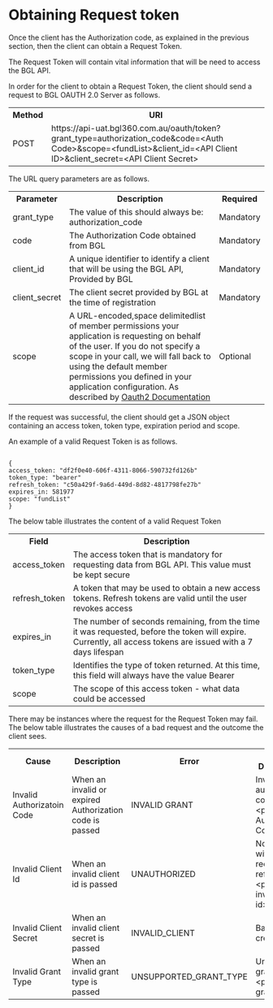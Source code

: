# Obtaining Request token

Once the client has the Authorization code, as explained in the previous section, then the client can obtain a Request Token.

The Request Token will contain vital information that will be need to access the BGL API.

In order for the client to obtain a Request Token, the client should send a request to BGL OAUTH 2.0 Server as follows.

<table>
    <tr>
        <th>Method</th>
        <th>URI</th>
    </tr>
    <tr>
        <td>POST</td>
        <td>https://api-uat.bgl360.com.au/oauth/token?grant_type=authorization_code&code=&lt;Auth Code&gt;&scope=&lt;fundList&gt;&client_id=&lt;API Client ID&gt;&client_secret=&lt;API Client Secret&gt;</td>
    </tr>
</table>

The URL query parameters are as follows.

<table>
    <tr>
        <th>Parameter</th>
        <th>Description</th>
        <th>Required</th>
    </tr>
    <tr>
        <td>grant_type</td>
        <td>The value of this should always be: authorization_code</td>
        <td>Mandatory</td>
    </tr>
    <tr>
        <td>code</td>
        <td>The Authorization Code obtained from BGL</td>
        <td>Mandatory</td>
    </tr>
    <tr>
        <td>client_id</td>
        <td>A unique identifier to identify a client that will be using the BGL API, Provided by BGL</td>
        <td>Mandatory</td>
    </tr>
    <tr>
        <td>client_secret</td>
        <td>The client secret provided by BGL at the time of registration</td>
        <td>Mandatory</td>
    </tr>
    <tr>
        <td>scope</td>
        <td>A URL-encoded,space delimitedlist of member permissions your application is requesting on behalf of the user. If you do not specify a scope in your call, we will fall back to using the default member permissions you defined in your application configuration. As described by <a href="http://tools.ietf.org/html/rfc6749#section-3.3">Oauth2 Documentation</a></td>
        <td>Optional</td>
    </tr>
</table>

If the request was successful, the client should get a JSON object containing an access token, token type, expiration period and scope.

An example of a valid Request Token is as follows.

```

{
access_token: "df2f0e40-606f-4311-8066-590732fd126b"
token_type: "bearer"
refresh_token: "c50a429f-9a6d-449d-8d82-4817798fe27b"
expires_in: 581977
scope: "fundList"
}

```

The below table illustrates the content of a valid Request Token

<table>
    <tr>
        <th>Field</th>
        <th>Description</th>
    </tr>
    <tr>
        <td>access_token</td>
        <td>The access token that is mandatory for requesting data from BGL API. This value must be kept secure</td>
    </tr>
    <tr>
        <td>refresh_token</td>
        <td>A token that may be used to obtain a new access tokens. Refresh tokens are valid until the user revokes access</td>
    </tr>
    <tr>
        <td>expires_in</td>
        <td>The number of seconds remaining, from the time it was requested, before the token will expire. Currently, all access tokens are issued with a 7 days lifespan</td>
    </tr>
    <tr>
        <td>token_type</td>
        <td>Identifies the type of token returned. At this time, this field will always have the value Bearer</td>
    </tr>
    <tr>
        <td>scope</td>
        <td>The scope of this access token - what data could be accessed</td>
    </tr>
</table>

There may be instances where the request for the Request Token may fail.  The below table illustrates the causes of a bad request and the outcome the client sees.

<table>
    <tr>
        <th>Cause</th>
        <th>Description</th>
        <th>Error</th>
        <th>Error Description</th>
    </tr>
    <tr>
        <td>Invalid Authorizatoin Code</td>
        <td>When an invalid or expired Authorization code is passed</td>
        <td>INVALID GRANT</td>
        <td>Invalid authorization code: &lt;passed Authorization Code&gt;</td>
    </tr>
    <tr>
        <td>Invalid Client Id</td>
        <td>When an invalid client id is passed</td>
        <td>UNAUTHORIZED</td>
        <td>No client with requested refkey: &lt;passed invalid client id&gt;</td>
    </tr>
    <tr>
        <td>Invalid Client Secret</td>
        <td>When an invalid client secret is passed</td>
        <td>INVALID_CLIENT</td>
        <td>Bad client credentials</td>
    </tr>
    <tr>
        <td>Invalid Grant Type</td>
        <td>When an invalid grant type is passed</td>
        <td>UNSUPPORTED_GRANT_TYPE</td>
        <td>Unsupported grant type: &lt;passed grant type&gt;</td>
    </tr>
</table>
